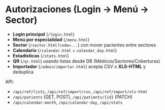 # Autorizaciones (Login → Menú → Sector)
- **Login principal** (`/login.html`)
- **Menú por especialidad** (`/menu.html`)
- **Sector** (`/sector.html?code=...`) con mover pacientes entre sectores
- **Calendario** (`/calendar.html` + `calendar_day.html`)
- **Estadísticas** (`/stats.html`)
- **QR** (`/qr.html`) usando listas desde DB (Médicos/Sectores/Coberturas)
- **Importador** (`/admin/importar.html`) acepta CSV o **XLS-HTML** y deduplica

API:
- `/api/ref/lists`, `/api/ref/import/csv`, `/api/ref/import/xls-html`
- `/api/patients` (GET, POST), `/api/patients/{id}` (PATCH)
- `/api/calendar-month`, `/api/calendar-day`, `/api/stats`
